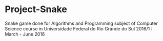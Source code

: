 # Project-Snake
Snake game done for Algorithms and Programming subject of Computer Science course in Universidade Federal do Rio Grande do Sul
2016/1 : March - June 2016
